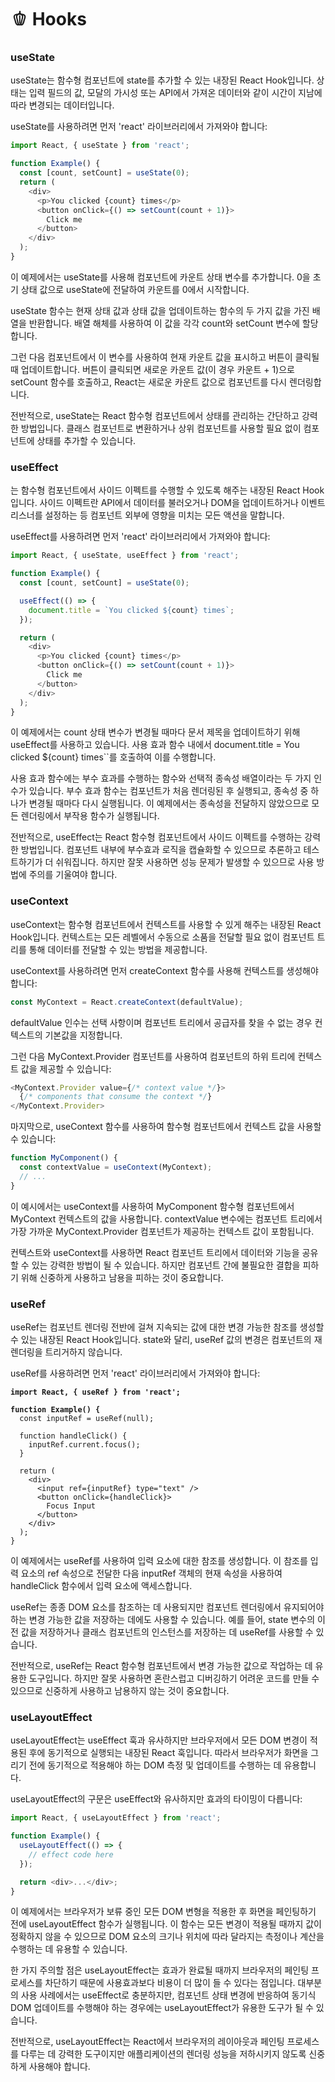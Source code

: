 # 🫑 Hooks

### useState

useState는 함수형 컴포넌트에 state를 추가할 수 있는 내장된 React Hook입니다. 상태는 입력 필드의 값, 모달의 가시성 또는 API에서 가져온 데이터와 같이 시간이 지남에 따라 변경되는 데이터입니다.

useState를 사용하려면 먼저 'react' 라이브러리에서 가져와야 합니다:



```javascript
import React, { useState } from 'react';

function Example() {
  const [count, setCount] = useState(0);
  return (
    <div>
      <p>You clicked {count} times</p>
      <button onClick={() => setCount(count + 1)}>
        Click me
      </button>
    </div>
  );
}
```

이 예제에서는 useState를 사용해 컴포넌트에 카운트 상태 변수를 추가합니다. 0을 초기 상태 값으로 useState에 전달하여 카운트를 0에서 시작합니다.

useState 함수는 현재 상태 값과 상태 값을 업데이트하는 함수의 두 가지 값을 가진 배열을 반환합니다. 배열 해체를 사용하여 이 값을 각각 count와 setCount 변수에 할당합니다.

그런 다음 컴포넌트에서 이 변수를 사용하여 현재 카운트 값을 표시하고 버튼이 클릭될 때 업데이트합니다. 버튼이 클릭되면 새로운 카운트 값(이 경우 카운트 + 1)으로 setCount 함수를 호출하고, React는 새로운 카운트 값으로 컴포넌트를 다시 렌더링합니다.

전반적으로, useState는 React 함수형 컴포넌트에서 상태를 관리하는 간단하고 강력한 방법입니다. 클래스 컴포넌트로 변환하거나 상위 컴포넌트를 사용할 필요 없이 컴포넌트에 상태를 추가할 수 있습니다.



### useEffect

는 함수형 컴포넌트에서 사이드 이펙트를 수행할 수 있도록 해주는 내장된 React Hook입니다. 사이드 이펙트란 API에서 데이터를 불러오거나 DOM을 업데이트하거나 이벤트 리스너를 설정하는 등 컴포넌트 외부에 영향을 미치는 모든 액션을 말합니다.

useEffect를 사용하려면 먼저 'react' 라이브러리에서 가져와야 합니다:

```javascript
import React, { useState, useEffect } from 'react';

function Example() {
  const [count, setCount] = useState(0);

  useEffect(() => {
    document.title = `You clicked ${count} times`;
  });

  return (
    <div>
      <p>You clicked {count} times</p>
      <button onClick={() => setCount(count + 1)}>
        Click me
      </button>
    </div>
  );
}

```

이 예제에서는 count 상태 변수가 변경될 때마다 문서 제목을 업데이트하기 위해 useEffect를 사용하고 있습니다. 사용 효과 함수 내에서 document.title = You clicked ${count} times\`\`를 호출하여 이를 수행합니다.

사용 효과 함수에는 부수 효과를 수행하는 함수와 선택적 종속성 배열이라는 두 가지 인수가 있습니다. 부수 효과 함수는 컴포넌트가 처음 렌더링된 후 실행되고, 종속성 중 하나가 변경될 때마다 다시 실행됩니다. 이 예제에서는 종속성을 전달하지 않았으므로 모든 렌더링에서 부작용 함수가 실행됩니다.

전반적으로, useEffect는 React 함수형 컴포넌트에서 사이드 이펙트를 수행하는 강력한 방법입니다. 컴포넌트 내부에 부수효과 로직을 캡슐화할 수 있으므로 추론하고 테스트하기가 더 쉬워집니다. 하지만 잘못 사용하면 성능 문제가 발생할 수 있으므로 사용 방법에 주의를 기울여야 합니다.



### useContext

useContext는 함수형 컴포넌트에서 컨텍스트를 사용할 수 있게 해주는 내장된 React Hook입니다. 컨텍스트는 모든 레벨에서 수동으로 소품을 전달할 필요 없이 컴포넌트 트리를 통해 데이터를 전달할 수 있는 방법을 제공합니다.

useContext를 사용하려면 먼저 createContext 함수를 사용해 컨텍스트를 생성해야 합니다:

```javascript
const MyContext = React.createContext(defaultValue);
```

defaultValue 인수는 선택 사항이며 컴포넌트 트리에서 공급자를 찾을 수 없는 경우 컨텍스트의 기본값을 지정합니다.

그런 다음 MyContext.Provider 컴포넌트를 사용하여 컴포넌트의 하위 트리에 컨텍스트 값을 제공할 수 있습니다:

```javascript
<MyContext.Provider value={/* context value */}>
  {/* components that consume the context */}
</MyContext.Provider>
```

마지막으로, useContext 함수를 사용하여 함수형 컴포넌트에서 컨텍스트 값을 사용할 수 있습니다:

```javascript
function MyComponent() {
  const contextValue = useContext(MyContext);
  // ...
}
```

이 예시에서는 useContext를 사용하여 MyComponent 함수형 컴포넌트에서 MyContext 컨텍스트의 값을 사용합니다. contextValue 변수에는 컴포넌트 트리에서 가장 가까운 MyContext.Provider 컴포넌트가 제공하는 컨텍스트 값이 포함됩니다.

컨텍스트와 useContext를 사용하면 React 컴포넌트 트리에서 데이터와 기능을 공유할 수 있는 강력한 방법이 될 수 있습니다. 하지만 컴포넌트 간에 불필요한 결합을 피하기 위해 신중하게 사용하고 남용을 피하는 것이 중요합니다.



### useRef

useRef는 컴포넌트 렌더링 전반에 걸쳐 지속되는 값에 대한 변경 가능한 참조를 생성할 수 있는 내장된 React Hook입니다. state와 달리, useRef 값의 변경은 컴포넌트의 재렌더링을 트리거하지 않습니다.

useRef를 사용하려면 먼저 'react' 라이브러리에서 가져와야 합니다:

<pre class="language-javascript"><code class="lang-javascript"><strong>import React, { useRef } from 'react';
</strong><strong>
</strong><strong>function Example() {
</strong>  const inputRef = useRef(null);

  function handleClick() {
    inputRef.current.focus();
  }

  return (
    &#x3C;div>
      &#x3C;input ref={inputRef} type="text" />
      &#x3C;button onClick={handleClick}>
        Focus Input
      &#x3C;/button>
    &#x3C;/div>
  );
}
</code></pre>

이 예제에서는 useRef를 사용하여 입력 요소에 대한 참조를 생성합니다. 이 참조를 입력 요소의 ref 속성으로 전달한 다음 inputRef 객체의 현재 속성을 사용하여 handleClick 함수에서 입력 요소에 액세스합니다.

useRef는 종종 DOM 요소를 참조하는 데 사용되지만 컴포넌트 렌더링에서 유지되어야 하는 변경 가능한 값을 저장하는 데에도 사용할 수 있습니다. 예를 들어, state 변수의 이전 값을 저장하거나 클래스 컴포넌트의 인스턴스를 저장하는 데 useRef를 사용할 수 있습니다.

전반적으로, useRef는 React 함수형 컴포넌트에서 변경 가능한 값으로 작업하는 데 유용한 도구입니다. 하지만 잘못 사용하면 혼란스럽고 디버깅하기 어려운 코드를 만들 수 있으므로 신중하게 사용하고 남용하지 않는 것이 중요합니다.

### useLayoutEffect

useLayoutEffect는 useEffect 훅과 유사하지만 브라우저에서 모든 DOM 변경이 적용된 후에 동기적으로 실행되는 내장된 React 훅입니다. 따라서 브라우저가 화면을 그리기 전에 동기적으로 적용해야 하는 DOM 측정 및 업데이트를 수행하는 데 유용합니다.

useLayoutEffect의 구문은 useEffect와 유사하지만 효과의 타이밍이 다릅니다:

```javascript
import React, { useLayoutEffect } from 'react';

function Example() {
  useLayoutEffect(() => {
    // effect code here
  });

  return <div>...</div>;
}
```

이 예제에서는 브라우저가 보류 중인 모든 DOM 변형을 적용한 후 화면을 페인팅하기 전에 useLayoutEffect 함수가 실행됩니다. 이 함수는 모든 변경이 적용될 때까지 값이 정확하지 않을 수 있으므로 DOM 요소의 크기나 위치에 따라 달라지는 측정이나 계산을 수행하는 데 유용할 수 있습니다.

한 가지 주의할 점은 useLayoutEffect는 효과가 완료될 때까지 브라우저의 페인팅 프로세스를 차단하기 때문에 사용효과보다 비용이 더 많이 들 수 있다는 점입니다. 대부분의 사용 사례에서는 useEffect로 충분하지만, 컴포넌트 상태 변경에 반응하여 동기식 DOM 업데이트를 수행해야 하는 경우에는 useLayoutEffect가 유용한 도구가 될 수 있습니다.

전반적으로, useLayoutEffect는 React에서 브라우저의 레이아웃과 페인팅 프로세스를 다루는 데 강력한 도구이지만 애플리케이션의 렌더링 성능을 저하시키지 않도록 신중하게 사용해야 합니다.
